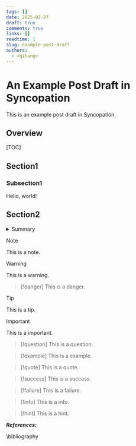 ```yaml
---
tags: []
date: 2025-02-27
draft: true
comments: true
links: []
readtime: 1
slug: example-post-draft
authors:
  - <qihang>
---
```

# An Example Post Draft in Syncopation
This is an example post draft in Syncopation.
<!-- more -->
## Overview
[TOC]
## Section1
### Subsection1
Hello, world!
## Section2

<details markdown="1">
<summary>Summary</summary>

## This is a summary.

</details>

>[!note]
> This is a note.

>[!warning]
> This is a warning.

>[!danger]
> This is a danger.

>[!tip]
> This is a tip.

>[!important]
> This is a important.

>[!question]
> This is a question.

>[!example]
> This is a example.

>[!quote]
> This is a quote.

>[!success]
> This is a success.

>[!failure]
> This is a failure.

>[!info]
> This is a info.

>[!hint]
> This is a hint.

***References:***

\bibliography

